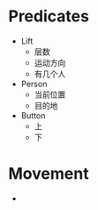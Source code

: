 # Predicates

+ Lift
  + 层数
  + 运动方向
  + 有几个人
+ Person
  + 当前位置
  + 目的地
+ Button
  + 上
  + 下

# Movement

+ 

